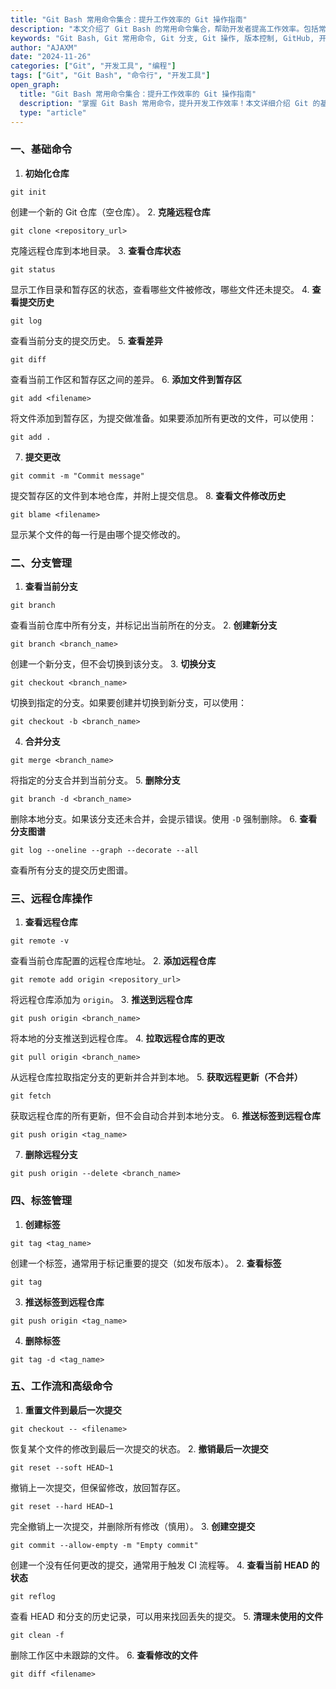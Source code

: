 ```yaml
---
title: "Git Bash 常用命令集合：提升工作效率的 Git 操作指南"
description: "本文介绍了 Git Bash 的常用命令集合，帮助开发者提高工作效率。包括常见的 Git 命令、分支管理、远程仓库操作等内容，适合初学者和进阶用户。"
keywords: "Git Bash, Git 常用命令, Git 分支, Git 操作, 版本控制, GitHub, 开发工具"
author: "AJAXM"
date: "2024-11-26"
categories: ["Git", "开发工具", "编程"]
tags: ["Git", "Git Bash", "命令行", "开发工具"]
open_graph:
  title: "Git Bash 常用命令集合：提升工作效率的 Git 操作指南"
  description: "掌握 Git Bash 常用命令，提升开发工作效率！本文详细介绍 Git 的基本命令、分支管理、远程操作等内容，适合各类开发者。"
  type: "article"
---
```



### 一、基础命令

1. **初始化仓库**

```
git init
```

创建一个新的 Git 仓库（空仓库）。
2. **克隆远程仓库**

```
git clone <repository_url>
```

克隆远程仓库到本地目录。
3. **查看仓库状态**

```
git status
```

显示工作目录和暂存区的状态，查看哪些文件被修改，哪些文件还未提交。
4. **查看提交历史**

```
git log
```

查看当前分支的提交历史。
5. **查看差异**

```
git diff
```

查看当前工作区和暂存区之间的差异。
6. **添加文件到暂存区**

```
git add <filename>
```

将文件添加到暂存区，为提交做准备。如果要添加所有更改的文件，可以使用：

```
git add .
```
7. **提交更改**

```
git commit -m "Commit message"
```

提交暂存区的文件到本地仓库，并附上提交信息。
8. **查看文件修改历史**

```
git blame <filename>
```

显示某个文件的每一行是由哪个提交修改的。

### 二、分支管理

1. **查看当前分支**

```
git branch
```

查看当前仓库中所有分支，并标记出当前所在的分支。
2. **创建新分支**

```
git branch <branch_name>
```

创建一个新分支，但不会切换到该分支。
3. **切换分支**

```
git checkout <branch_name>
```

切换到指定的分支。如果要创建并切换到新分支，可以使用：

```
git checkout -b <branch_name>
```
4. **合并分支**

```
git merge <branch_name>
```

将指定的分支合并到当前分支。
5. **删除分支**

```
git branch -d <branch_name>
```

删除本地分支。如果该分支还未合并，会提示错误。使用 `-D` 强制删除。
6. **查看分支图谱**

```
git log --oneline --graph --decorate --all
```

查看所有分支的提交历史图谱。

### 三、远程仓库操作

1. **查看远程仓库**

```
git remote -v
```

查看当前仓库配置的远程仓库地址。
2. **添加远程仓库**

```
git remote add origin <repository_url>
```

将远程仓库添加为 `origin`。
3. **推送到远程仓库**

```
git push origin <branch_name>
```

将本地的分支推送到远程仓库。
4. **拉取远程仓库的更改**

```
git pull origin <branch_name>
```

从远程仓库拉取指定分支的更新并合并到本地。
5. **获取远程更新（不合并）**

```
git fetch
```

获取远程仓库的所有更新，但不会自动合并到本地分支。
6. **推送标签到远程仓库**

```
git push origin <tag_name>
```
7. **删除远程分支**

```
git push origin --delete <branch_name>
```

### 四、标签管理

1. **创建标签**

```
git tag <tag_name>
```

创建一个标签，通常用于标记重要的提交（如发布版本）。
2. **查看标签**

```
git tag
```
3. **推送标签到远程仓库**

```
git push origin <tag_name>
```
4. **删除标签**

```
git tag -d <tag_name>
```

### 五、工作流和高级命令

1. **重置文件到最后一次提交**

```
git checkout -- <filename>
```

恢复某个文件的修改到最后一次提交的状态。
2. **撤销最后一次提交**

```
git reset --soft HEAD~1
```

撤销上一次提交，但保留修改，放回暂存区。

```
git reset --hard HEAD~1
```

完全撤销上一次提交，并删除所有修改（慎用）。
3. **创建空提交**

```
git commit --allow-empty -m "Empty commit"
```

创建一个没有任何更改的提交，通常用于触发 CI 流程等。
4. **查看当前 HEAD 的状态**

```
git reflog
```

查看 HEAD 和分支的历史记录，可以用来找回丢失的提交。
5. **清理未使用的文件**

```
git clean -f
```

删除工作区中未跟踪的文件。
6. **查看修改的文件**

```
git diff <filename>
```

